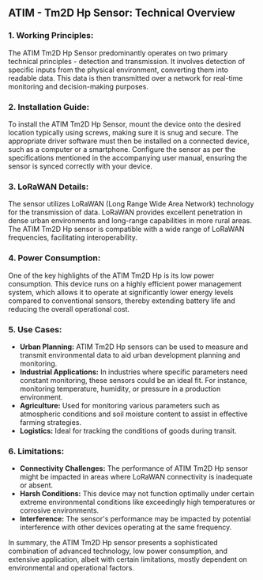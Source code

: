 ## **ATIM - Tm2D Hp Sensor: Technical Overview**

### **1. Working Principles:**

The ATIM Tm2D Hp Sensor predominantly operates on two primary technical principles - detection and transmission. It involves detection of specific inputs from the physical environment, converting them into readable data. This data is then transmitted over a network for real-time monitoring and decision-making purposes.

### **2. Installation Guide:**

To install the ATIM Tm2D Hp Sensor, mount the device onto the desired location typically using screws, making sure it is snug and secure. The appropriate driver software must then be installed on a connected device, such as a computer or a smartphone. Configure the sensor as per the specifications mentioned in the accompanying user manual, ensuring the sensor is synced correctly with your device.

### **3. LoRaWAN Details:**

The sensor utilizes LoRaWAN (Long Range Wide Area Network) technology for the transmission of data. LoRaWAN provides excellent penetration in dense urban environments and long-range capabilities in more rural areas. The ATIM Tm2D Hp sensor is compatible with a wide range of LoRaWAN frequencies, facilitating interoperability.

### **4. Power Consumption:**

One of the key highlights of the ATIM Tm2D Hp is its low power consumption. This device runs on a highly efficient power management system, which allows it to operate at significantly lower energy levels compared to conventional sensors, thereby extending battery life and reducing the overall operational cost.

### **5. Use Cases:**

- **Urban Planning:** ATIM Tm2D Hp sensors can be used to measure and transmit environmental data to aid urban development planning and monitoring.
- **Industrial Applications:** In industries where specific parameters need constant monitoring, these sensors could be an ideal fit. For instance, monitoring temperature, humidity, or pressure in a production environment.
- **Agriculture:** Used for monitoring various parameters such as atmospheric conditions and soil moisture content to assist in effective farming strategies.
- **Logistics:** Ideal for tracking the conditions of goods during transit.

### **6. Limitations:**

- **Connectivity Challenges:** The performance of ATIM Tm2D Hp sensor might be impacted in areas where LoRaWAN connectivity is inadequate or absent.
- **Harsh Conditions:** This device may not function optimally under certain extreme environmental conditions like exceedingly high temperatures or corrosive environments.
- **Interference:** The sensor's performance may be impacted by potential interference with other devices operating at the same frequency.

In summary, the ATIM Tm2D Hp sensor presents a sophisticated combination of advanced technology, low power consumption, and extensive application, albeit with certain limitations, mostly dependent on environmental and operational factors.